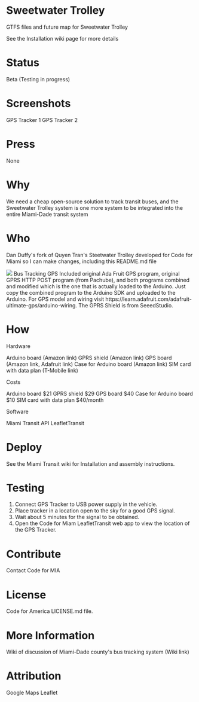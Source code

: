 # Sweetwater Trolley

GTFS files and future map for Sweetwater Trolley

See the Installation wiki page for more details

# Status

Beta (Testing in progress)

# Screenshots

GPS Tracker 1 GPS Tracker 2

# Press

None

# Why

We need a cheap open-source solution to track transit buses, and the Sweetwater Trolley system is one more system to be integrated into the entire Miami-Dade transit system

# Who

Dan Duffy's fork of Quyen Tran's Steetwater Trolley developed for Code for Miami so I can make changes, including this README.md file

<img src="https://github.com/Code-for-Miami/tasks/files/192773/SweetwaterTrolleyScreenShot.pdf">
Bus Tracking GPS
Included original Ada Fruit GPS program, original GPRS HTTP POST program (from Pachube), and both programs combined and modified which is the one that is actually loaded to the Arduino. Just copy the combined program to the Arduino SDK and uploaded to the Arduino. For GPS model and wiring visit https://learn.adafruit.com/adafruit-ultimate-gps/arduino-wiring. The GPRS Shield is from SeeedStudio.

# How

Hardware

Arduino board (Amazon link)
GPRS shield (Amazon link)
GPS board (Amazon link, Adafruit link)
Case for Arduino board (Amazon link)
SIM card with data plan (T-Mobile link)

Costs

Arduino board $21
GPRS shield $29
GPS board $40
Case for Arduino board $10
SIM card with data plan $40/month

Software

Miami Transit API LeafletTransit

# Deploy

See the Miami Transit wiki for Installation and assembly instructions.

# Testing

1) Connect GPS Tracker to USB power supply in the vehicle.
2) Place tracker in a location open to the sky for a good GPS signal.
3) Wait about 5 minutes for the signal to be obtained.
4) Open the Code for Miam LeafletTransit web app to view the location of the GPS Tracker.

# Contribute

Contact Code for MIA

# License

Code for America LICENSE.md file.

# More Information

Wiki of discussion of Miami-Dade county's bus tracking system (Wiki link)

# Attribution

Google Maps
Leaflet
